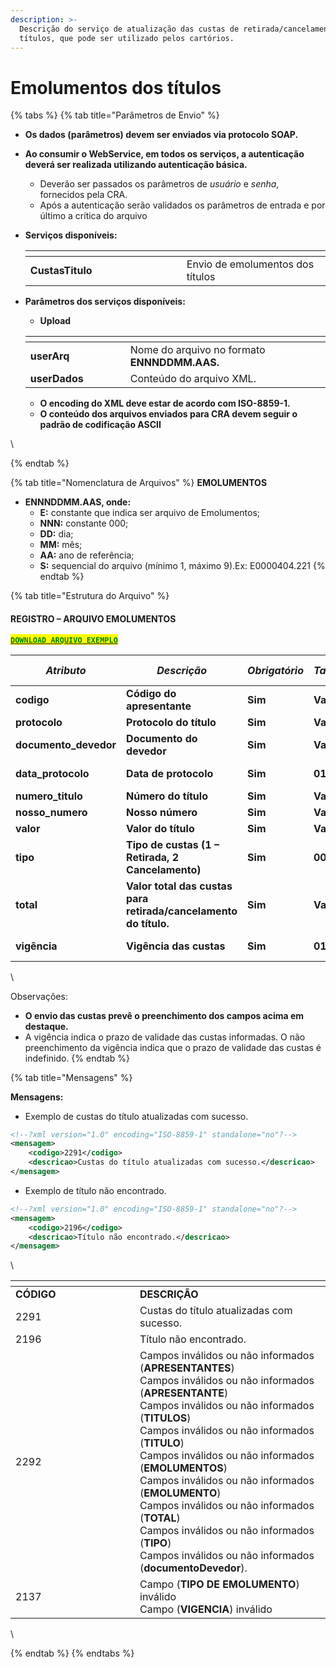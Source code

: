 ```yaml
---
description: >-
  Descrição do serviço de atualização das custas de retirada/cancelamento dos
  títulos, que pode ser utilizado pelos cartórios.
---
```


# Emolumentos dos títulos

{% tabs %}
{% tab title="Parâmetros de Envio" %}
* **Os dados (parâmetros) devem ser enviados via protocolo SOAP.**
* **Ao consumir o WebService, em todos os serviços, a autenticação deverá ser realizada utilizando autenticação básica.**
  * Deverão ser passados os parâmetros de _usuário_ e _senha_, fornecidos pela CRA.
  * Após a autenticação serão validados os parâmetros de entrada e por último a crítica do arquivo
*   **Serviços disponíveis:**

    <table data-header-hidden><thead><tr><th width="234"></th><th></th></tr></thead><tbody><tr><td><strong>CustasTitulo</strong></td><td>Envio de emolumentos dos títulos</td></tr></tbody></table>
*   **Parâmetros dos serviços disponíveis:**

    * **Upload**

    <table data-header-hidden><thead><tr><th width="144"></th><th></th></tr></thead><tbody><tr><td><strong>userArq</strong></td><td>Nome do arquivo no formato <strong>ENNNDDMM.AAS.</strong></td></tr><tr><td><strong>userDados</strong></td><td>Conteúdo do arquivo XML.</td></tr></tbody></table>

    * **O encoding do XML deve estar de acordo com ISO-8859-1.**
    * **O conteúdo dos arquivos enviados para CRA devem seguir o padrão de codificação ASCII**

\

{% endtab %}

{% tab title="Nomenclatura de Arquivos" %}
**EMOLUMENTOS**&#x20;

* **ENNNDDMM.AAS, onde:**
  * **E:** constante que indica ser arquivo de Emolumentos;
  * **NNN:** constante 000;
  * **DD:** dia;
  * **MM:** mês;
  * **AA:** ano de referência;
  * **S:** sequencial do arquivo (mínimo 1, máximo 9).Ex: E0000404.221
{% endtab %}

{% tab title="Estrutura do Arquivo" %}
#### REGISTRO – ARQUIVO EMOLUMENTOS



[<mark style="color:green;">**`DOWNLOAD ARQUIVO EXEMPLO`**</mark>](https://github.com/p21sistemas/manual-cra-21/blob/main/EXEMPLO\_CUSTAS\_TITULO.zip?raw=true)

| _**Atributo**_         | _**Descrição**_                                                  | _**Obrigatório**_ | _**Tamanho**_ | _**Tipo**_            | _**Casas Decimais**_ |
| ---------------------- | ---------------------------------------------------------------- | ----------------- | ------------- | --------------------- | -------------------- |
| **codigo**             | **Código do apresentante**                                       | **Sim**           | **Variável**  | **Alfanumérico**      | **Nenhuma**          |
| **protocolo**          | **Protocolo do título**                                          | **Sim**           | **Variável**  | **Alfanumérico**      | **Nenhuma**          |
| **documento\_devedor** | **Documento do devedor**                                         | **Sim**           | **Variável**  | **Numérico**          | **Nenhuma**          |
| **data\_protocolo**    | **Data de protocolo**                                            | **Sim**           | **010**       | **Data (DD/MM/AAAA)** | **Nenhuma**          |
| **numero\_titulo**     | **Número do título**                                             | **Sim**           | **Variável**  | **Numérico**          | **Nenhuma**          |
| **nosso\_numero**      | **Nosso número**                                                 | **Sim**           | **Variável**  | **Numérico**          | **Nenhuma**          |
| **valor**              | **Valor do título**                                              | **Sim**           | **Variável**  | **Decimal**           | **2**                |
| **tipo**               | **Tipo de custas (1 – Retirada, 2 Cancelamento)**                | **Sim**           | **001**       | **Inteiro**           | **Nenhuma**          |
| **total**              | **Valor total das custas para retirada/cancelamento do título.** | **Sim**           | **Variável**  | **Decimal**           | **2**                |
| **vigência**           | **Vigência das custas**                                          | **Sim**           | **010**       | **Data (DD/MM/AAAA)** | **Nenhuma**          |

\


Observações:

* **O envio das custas prevê o preenchimento dos campos acima em destaque.**
* A vigência indica o prazo de validade das custas informadas. O não preenchimento da vigência indica que o prazo de validade das custas é indefinido.
{% endtab %}

{% tab title="Mensagens" %}


**Mensagens:**

* Exemplo de custas do título atualizadas com sucesso.

```xml
<!--?xml version="1.0" encoding="ISO-8859-1" standalone="no"?-->
<mensagem>
    <codigo>2291</codigo>
    <descricao>Custas do título atualizadas com sucesso.</descricao>
</mensagem>
```



* Exemplo de  título não encontrado.

```xml
<!--?xml version="1.0" encoding="ISO-8859-1" standalone="no"?-->
<mensagem>
    <codigo>2196</codigo>
    <descricao>Título não encontrado.</descricao>
</mensagem>
```

\


<table data-header-hidden><thead><tr><th width="183"></th><th></th></tr></thead><tbody><tr><td><strong>CÓDIGO</strong></td><td><strong>DESCRIÇÃO</strong></td></tr><tr><td>2291</td><td>Custas do título atualizadas com sucesso.</td></tr><tr><td>2196</td><td>Título não encontrado.</td></tr><tr><td>2292</td><td>Campos inválidos ou não informados (<strong>APRESENTANTES</strong>)<br>Campos inválidos ou não informados (<strong>APRESENTANTE</strong>)<br>Campos inválidos ou não informados (<strong>TITULOS</strong>)<br>Campos inválidos ou não informados (<strong>TITULO</strong>)<br>Campos inválidos ou não informados (<strong>EMOLUMENTOS</strong>)<br>Campos inválidos ou não informados (<strong>EMOLUMENTO</strong>)<br>Campos inválidos ou não informados (<strong>TOTAL</strong>)<br>Campos inválidos ou não informados (<strong>TIPO</strong>)<br>Campos inválidos ou não informados (<strong>documentoDevedor</strong>).</td></tr><tr><td>2137</td><td>Campo (<strong>TIPO DE EMOLUMENTO</strong>) inválido<br>Campo (<strong>VIGENCIA</strong>) inválido</td></tr></tbody></table>

\

{% endtab %}
{% endtabs %}





&#x20;
